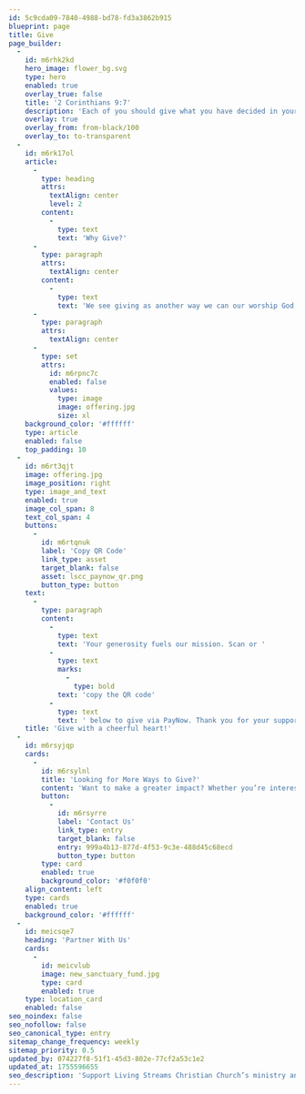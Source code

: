 ```yaml
---
id: 5c9cda09-7840-4988-bd78-fd3a3862b915
blueprint: page
title: Give
page_builder:
  -
    id: m6rhk2kd
    hero_image: flower_bg.svg
    type: hero
    enabled: true
    overlay_true: false
    title: '2 Corinthians 9:7'
    description: 'Each of you should give what you have decided in your heart to give, not reluctantly or under compulsion, for God loves a cheerful giver.'
    overlay: true
    overlay_from: from-black/100
    overlay_to: to-transparent
  -
    id: m6rk17ol
    article:
      -
        type: heading
        attrs:
          textAlign: center
          level: 2
        content:
          -
            type: text
            text: 'Why Give?'
      -
        type: paragraph
        attrs:
          textAlign: center
        content:
          -
            type: text
            text: 'We see giving as another way we can our worship God, by generously and joyfully giving toward the ministry and mission he has called us to together.'
      -
        type: paragraph
        attrs:
          textAlign: center
      -
        type: set
        attrs:
          id: m6rpnc7c
          enabled: false
          values:
            type: image
            image: offering.jpg
            size: xl
    background_color: '#ffffff'
    type: article
    enabled: false
    top_padding: 10
  -
    id: m6rt3qjt
    image: offering.jpg
    image_position: right
    type: image_and_text
    enabled: true
    image_col_span: 8
    text_col_span: 4
    buttons:
      -
        id: m6rtqnuk
        label: 'Copy QR Code'
        link_type: asset
        target_blank: false
        asset: lscc_paynow_qr.png
        button_type: button
    text:
      -
        type: paragraph
        content:
          -
            type: text
            text: 'Your generosity fuels our mission. Scan or '
          -
            type: text
            marks:
              -
                type: bold
            text: 'copy the QR code'
          -
            type: text
            text: ' below to give via PayNow. Thank you for your support!'
    title: 'Give with a cheerful heart!'
  -
    id: m6rsyjqp
    cards:
      -
        id: m6rsylnl
        title: 'Looking for More Ways to Give?'
        content: 'Want to make a greater impact? Whether you’re interested in recurring giving, special offerings, or other ways to support our ministry, we’d love to connect with you.'
        button:
          -
            id: m6rsyrre
            label: 'Contact Us'
            link_type: entry
            target_blank: false
            entry: 999a4b13-877d-4f53-9c3e-488d45c68ecd
            button_type: button
        type: card
        enabled: true
        background_color: '#f0f0f0'
    align_content: left
    type: cards
    enabled: true
    background_color: '#ffffff'
  -
    id: meicsqe7
    heading: 'Partner With Us'
    cards:
      -
        id: meicvlub
        image: new_sanctuary_fund.jpg
        type: card
        enabled: true
    type: location_card
    enabled: false
seo_noindex: false
seo_nofollow: false
seo_canonical_type: entry
sitemap_change_frequency: weekly
sitemap_priority: 0.5
updated_by: 074227f8-51f1-45d3-802e-77cf2a53c1e2
updated_at: 1755596655
seo_description: 'Support Living Streams Christian Church’s ministry and mission with your generous giving. Discover ways to contribute and make a greater impact today.'
---
```

